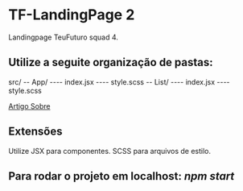 # TF-LandingPage 2

Landingpage TeuFuturo squad 4.

## Utilize a seguite organização de pastas:

src/
-- App/
---- index.jsx
---- style.scss
-- List/
---- index.jsx
---- style.scss

[Artigo Sobre](https://www.robinwieruch.de/react-folder-structure)

## Extensões

Utilize JSX para componentes.
SCSS para arquivos de estilo.

## Para rodar o projeto em localhost: _npm start_
